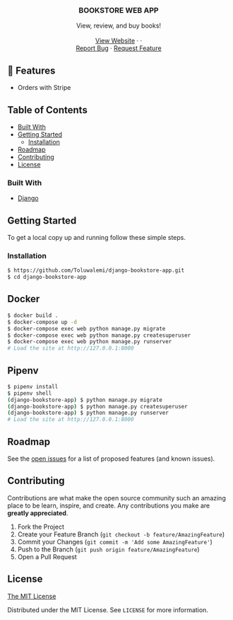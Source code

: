 <!-- PROJECT LOGO -->
<br />
<p align="center">
  <h3 align="center">BOOKSTORE WEB APP</h3>

  <p align="center">
    View, review, and buy books!
    <br />
    <br />
    <a href="https://agile-badlands-93852.herokuapp.com/">View Website</a>
    ·
    ·
    <br/>
    <a href="https://github.com/Toluwalemi/django-bookstore-app/issues">Report Bug</a>
    ·
    <a href="https://github.com/Toluwalemi/django-bookstore-app/issues">Request Feature</a>
  </p>
</p>

## 🚀 Features
 - Orders with Stripe


<!-- TABLE OF CONTENTS -->
## Table of Contents

* [Built With](#built-with)
* [Getting Started](#getting-started)  
  * [Installation](#installation)
* [Roadmap](#roadmap)
* [Contributing](#contributing)
* [License](#license)


<!-- ABOUT THE PROJECT -->

### Built With

* [Django](https://www.djangoproject.com/)


<!-- GETTING STARTED -->
## Getting Started

To get a local copy up and running follow these simple steps.

### Installation
 
```sh
$ https://github.com/Toluwalemi/django-bookstore-app.git
$ cd django-bookstore-app
```

## Docker
```sh
$ docker build .
$ docker-compose up -d
$ docker-compose exec web python manage.py migrate
$ docker-compose exec web python manage.py createsuperuser
$ docker-compose exec web python manage.py runserver
# Load the site at http://127.0.0.1:8000
```
## Pipenv
```sh
$ pipenv install
$ pipenv shell
(django-bookstore-app) $ python manage.py migrate
(django-bookstore-app) $ python manage.py createsuperuser
(django-bookstore-app) $ python manage.py runserver
# Load the site at http://127.0.0.1:8000
```


<!-- ROADMAP -->
## Roadmap

See the [open issues](https://github.com/Toluwalemi/django-bookstore-app/issues) for a list of proposed features (and known issues).

<!-- 🤝 CONTRIBUTING -->
## Contributing

Contributions are what make the open source community such an amazing place to be learn, inspire, and create. Any contributions you make are **greatly appreciated**.

1. Fork the Project
2. Create your Feature Branch (`git checkout -b feature/AmazingFeature`)
3. Commit your Changes (`git commit -m 'Add some AmazingFeature'`)
4. Push to the Branch (`git push origin feature/AmazingFeature`)
5. Open a Pull Request


<!-- LICENSE -->
## License

[The MIT License](LICENSE)

Distributed under the MIT License. See `LICENSE` for more information.
